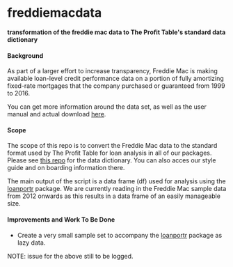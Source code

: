 # freddiemacdata
**transformation of the freddie mac data to The Profit Table's standard data dictionary**

#### Background

As part of a larger effort to increase transparency, Freddie Mac is making available loan-level credit performance data on a portion of fully amortizing fixed-rate mortgages that the company purchased or guaranteed from 1999 to 2016.

You can get more information around the data set, as well as the user manual and actual download [here](http://www.freddiemac.com/research/datasets/sf_loanlevel_dataset.html). 

#### Scope

The scope of this repo is to convert the Freddie Mac data to the standard format used by The Profit Table for loan analysis in all of our packages. Please see [this repo](https://github.com/TheProfitTable/masterlibrary) for the data dictionary. You can also acces our style guide and on boarding information there. 

The main output of the script is a data frame (df) used for analysis using the [loanportr](https://github.com/TheProfitTable/loanportr) package. We are currently reading in the Freddie Mac sample data from 2012 onwards as this results in a data frame of an easily manageable size. 

#### Improvements and Work To Be Done

* Create a very small sample set to accompany the [loanportr](https://github.com/TheProfitTable/loanportr) package as lazy data.  

NOTE: issue for the above still to be logged. 
